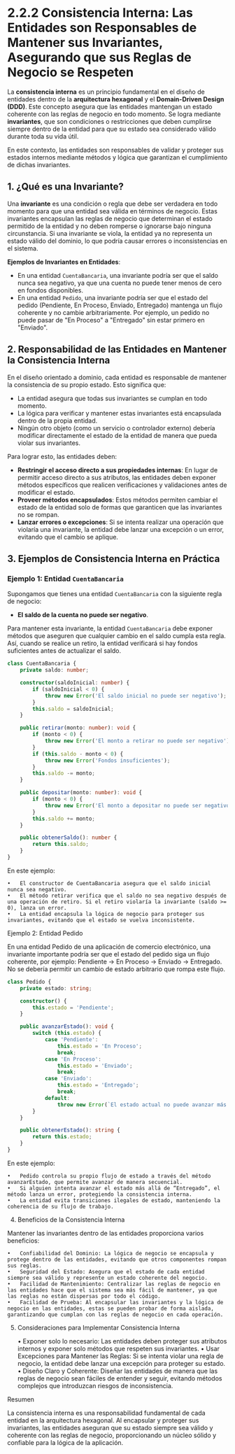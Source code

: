 # 2.2.2 Consistencia Interna: Las Entidades son Responsables de Mantener sus Invariantes, Asegurando que sus Reglas de Negocio se Respeten

La **consistencia interna** es un principio fundamental en el diseño de entidades dentro de la **arquitectura hexagonal** y el **Domain-Driven Design (DDD)**. Este concepto asegura que las entidades mantengan un estado coherente con las reglas de negocio en todo momento. Se logra mediante **invariantes**, que son condiciones o restricciones que deben cumplirse siempre dentro de la entidad para que su estado sea considerado válido durante toda su vida útil.

En este contexto, las entidades son responsables de validar y proteger sus estados internos mediante métodos y lógica que garantizan el cumplimiento de dichas invariantes.

## 1. ¿Qué es una Invariante?

Una **invariante** es una condición o regla que debe ser verdadera en todo momento para que una entidad sea válida en términos de negocio. Estas invariantes encapsulan las reglas de negocio que determinan el estado permitido de la entidad y no deben romperse o ignorarse bajo ninguna circunstancia. Si una invariante se viola, la entidad ya no representa un estado válido del dominio, lo que podría causar errores o inconsistencias en el sistema.

**Ejemplos de Invariantes en Entidades**:

- En una entidad `CuentaBancaria`, una invariante podría ser que el saldo nunca sea negativo, ya que una cuenta no puede tener menos de cero en fondos disponibles.
- En una entidad `Pedido`, una invariante podría ser que el estado del pedido (Pendiente, En Proceso, Enviado, Entregado) mantenga un flujo coherente y no cambie arbitrariamente. Por ejemplo, un pedido no puede pasar de "En Proceso" a "Entregado" sin estar primero en "Enviado".

## 2. Responsabilidad de las Entidades en Mantener la Consistencia Interna

En el diseño orientado a dominio, cada entidad es responsable de mantener la consistencia de su propio estado. Esto significa que:

- La entidad asegura que todas sus invariantes se cumplan en todo momento.
- La lógica para verificar y mantener estas invariantes está encapsulada dentro de la propia entidad.
- Ningún otro objeto (como un servicio o controlador externo) debería modificar directamente el estado de la entidad de manera que pueda violar sus invariantes.

Para lograr esto, las entidades deben:

- **Restringir el acceso directo a sus propiedades internas**: En lugar de permitir acceso directo a sus atributos, las entidades deben exponer métodos específicos que realicen verificaciones y validaciones antes de modificar el estado.
- **Proveer métodos encapsulados**: Estos métodos permiten cambiar el estado de la entidad solo de formas que garanticen que las invariantes no se rompan.
- **Lanzar errores o excepciones**: Si se intenta realizar una operación que violaría una invariante, la entidad debe lanzar una excepción o un error, evitando que el cambio se aplique.

## 3. Ejemplos de Consistencia Interna en Práctica

### Ejemplo 1: Entidad `CuentaBancaria`

Supongamos que tienes una entidad `CuentaBancaria` con la siguiente regla de negocio:

- **El saldo de la cuenta no puede ser negativo**.

Para mantener esta invariante, la entidad `CuentaBancaria` debe exponer métodos que aseguren que cualquier cambio en el saldo cumpla esta regla. Así, cuando se realice un retiro, la entidad verificará si hay fondos suficientes antes de actualizar el saldo.

```typescript
class CuentaBancaria {
    private saldo: number;

    constructor(saldoInicial: number) {
        if (saldoInicial < 0) {
            throw new Error('El saldo inicial no puede ser negativo');
        }
        this.saldo = saldoInicial;
    }

    public retirar(monto: number): void {
        if (monto < 0) {
            throw new Error('El monto a retirar no puede ser negativo');
        }
        if (this.saldo - monto < 0) {
            throw new Error('Fondos insuficientes');
        }
        this.saldo -= monto;
    }

    public depositar(monto: number): void {
        if (monto < 0) {
            throw new Error('El monto a depositar no puede ser negativo');
        }
        this.saldo += monto;
    }

    public obtenerSaldo(): number {
        return this.saldo;
    }
}
```

En este ejemplo:

	•	El constructor de CuentaBancaria asegura que el saldo inicial nunca sea negativo.
	•	El método retirar verifica que el saldo no sea negativo después de una operación de retiro. Si el retiro violaría la invariante (saldo >= 0), lanza un error.
	•	La entidad encapsula la lógica de negocio para proteger sus invariantes, evitando que el estado se vuelva inconsistente.

Ejemplo 2: Entidad Pedido

En una entidad Pedido de una aplicación de comercio electrónico, una invariante importante podría ser que el estado del pedido siga un flujo coherente, por ejemplo: Pendiente -> En Proceso -> Enviado -> Entregado. No se debería permitir un cambio de estado arbitrario que rompa este flujo.

```typescript
class Pedido {
    private estado: string;

    constructor() {
        this.estado = 'Pendiente';
    }

    public avanzarEstado(): void {
        switch (this.estado) {
            case 'Pendiente':
                this.estado = 'En Proceso';
                break;
            case 'En Proceso':
                this.estado = 'Enviado';
                break;
            case 'Enviado':
                this.estado = 'Entregado';
                break;
            default:
                throw new Error(`El estado actual no puede avanzar más: ${this.estado}`);
        }
    }

    public obtenerEstado(): string {
        return this.estado;
    }
}
```

En este ejemplo:

	•	Pedido controla su propio flujo de estado a través del método avanzarEstado, que permite avanzar de manera secuencial.
	•	Si alguien intenta avanzar el estado más allá de “Entregado”, el método lanza un error, protegiendo la consistencia interna.
	•	La entidad evita transiciones ilegales de estado, manteniendo la coherencia de su flujo de trabajo.

4. Beneficios de la Consistencia Interna

Mantener las invariantes dentro de las entidades proporciona varios beneficios:

	•	Confiabilidad del Dominio: La lógica de negocio se encapsula y protege dentro de las entidades, evitando que otros componentes rompan sus reglas.
	•	Seguridad del Estado: Asegura que el estado de cada entidad siempre sea válido y represente un estado coherente del negocio.
	•	Facilidad de Mantenimiento: Centralizar las reglas de negocio en las entidades hace que el sistema sea más fácil de mantener, ya que las reglas no están dispersas por todo el código.
	•	Facilidad de Prueba: Al encapsular las invariantes y la lógica de negocio en las entidades, estas se pueden probar de forma aislada, garantizando que cumplan con las reglas de negocio en cada operación.

5. Consideraciones para Implementar Consistencia Interna

	•	Exponer solo lo necesario: Las entidades deben proteger sus atributos internos y exponer solo métodos que respeten sus invariantes.
	•	Usar Excepciones para Mantener las Reglas: Si se intenta violar una regla de negocio, la entidad debe lanzar una excepción para proteger su estado.
	•	Diseño Claro y Coherente: Diseñar las entidades de manera que las reglas de negocio sean fáciles de entender y seguir, evitando métodos complejos que introduzcan riesgos de inconsistencia.

Resumen

La consistencia interna es una responsabilidad fundamental de cada entidad en la arquitectura hexagonal. Al encapsular y proteger sus invariantes, las entidades aseguran que su estado siempre sea válido y coherente con las reglas de negocio, proporcionando un núcleo sólido y confiable para la lógica de la aplicación.

